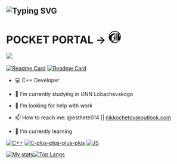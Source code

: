 ![Typing SVG](https://readme-typing-svg.herokuapp.com?font=Fira+Code&size=50&duration=3000&pause=1000&color=0087F7&background=FF000000&vCenter=true&width=435&height=58&lines=%F0%9F%96%A4esthete014%F0%9F%96%A4)
-------


# POCKET PORTAL -> <img src="https://github.com/esthete014/esthete014/blob/abf18de3e20649ec9eca742331d7baa0061f3644/pocket_portal_black_circle.png" heigth="35px" width="35px"/>

![](https://komarev.com/ghpvc/?username=esthete014&label=PROFILE+VIEWS)

[![Readme Card](https://github-readme-stats.vercel.app/api/pin/?username=esthete014&repo=ClearCMD&bg_color=30,e96443,904e95&title_color=fff&text_color=fff&border_radius=12&hide_border=true&icon_color=050910)](https://github.com/esthete014/ClearCMD) [![Readme Card](https://github-readme-stats.vercel.app/api/pin/?username=esthete014&repo=OOP2&bg_color=30,e96443,904e95&title_color=fff&text_color=fff&border_radius=12&hide_border=true&icon_color=050910)](https://github.com/esthete014/OOP2)

- :computer: C++ Developer
- 🔭 I’m currently studying in UNN Lobachevskogo

- 🤔 I’m looking for help with work
- 📫 How to reach me: @esthete014 || nikkochetov@outlook.com
- 🌱 I’m currently learning 

[![C++](https://img.shields.io/badge/-C++-00121d?style=for-the-badge&logo=C%2b%2b&logoColor=f34a7e)](https://github.com/esthete014/OOP2)
[![C-plus-plus-plus-plus](https://img.shields.io/badge/-C++++-00121d?style=for-the-badge&logo=c-sharp&logoColor=0deb20)](https://github.com/esthete014/C-plus-plus-plus-plus)
[![JS](https://img.shields.io/badge/-JavaScript-00121d?style=for-the-badge&logo=javascript&logoColor=FFD638)](https://github.com/esthete014/AlphaSymbol)

[![My stats](https://github-readme-stats.vercel.app/api?username=esthete014&bg_color=30,904e95,e96443&title_color=fff&text_color=fff&border_radius=12&hide_border=true)](https://github.com/esthete014/)[![Top Langs](https://github-readme-stats.vercel.app/api/top-langs/?username=esthete014&bg_color=30,904e95,e96443&title_color=fff&text_color=fff&border_radius=12&hide_border=true&layout=compact)](https://github.com/esthete014/)




<!-- customized by https://readme-typing-svg.herokuapp.com/demo/ and https://github.com/anuraghazra/github-readme-stats#readme -->
